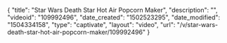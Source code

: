 {
    "title": "Star Wars Death Star Hot Air Popcorn Maker",
    "description": "",
    "videoid": "109992496",
    "date_created": "1502523295",
    "date_modified": "1504334158",
    "type": "captivate",
    "layout": "video",
    "url": "\/v\/star-wars-death-star-hot-air-popcorn-maker\/109992496"
}